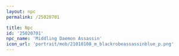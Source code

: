 ```yaml
---
layout: npc
permalink: /25020701

title: Npc
id: '25020701'
npc_name: 'Middling Daemon Assassin'
icon_url: 'portrait/mob/21010108_m_blackrobeassassinblue_p.png'
---
```

